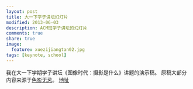 ```yaml
---
layout: post
title: 大一下学子讲坛幻灯片
modified: 2013-06-03
description: ACM班学子讲坛的幻灯片
comments: true
share: true
image:
  feature: xuezijiangtan02.jpg
tags: [keynote, school]
---
```

我在大一下学期学子讲坛《图像时代：摄影是什么》讲题的演示稿。
原稿大部分内容来源于<a href="http://www.xitek.com/html/vision/review/200909/29-28256.html">色影无忌</a>。
<a href="{{ site:url }}/keynotes/xuezijiangtan02">地址</a>
